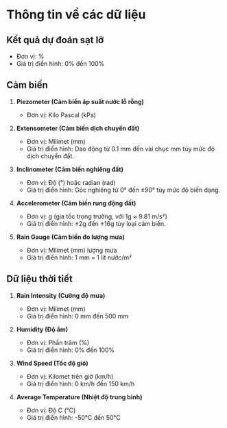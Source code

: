 # Thông tin về các dữ liệu

## Kết quả dự đoán sạt lỡ
- Đơn vị: %
- Giá trị điển hình: 0% đến 100%

## Cảm biến

1. **Piezometer (Cảm biến áp suất nước lỗ rỗng)**
   - Đơn vị: Kilo Pascal (kPa)


2. **Extensometer (Cảm biến dịch chuyển đất)**
   - Đơn vị: Milimet (mm)
   - Giá trị điển hình: Dao động từ 0.1 mm đến vài chục mm tùy mức độ dịch chuyển đất.

3. **Inclinometer (Cảm biến nghiêng đất)**
   - Đơn vị: Độ (°) hoặc radian (rad)
   - Giá trị điển hình: Góc nghiêng từ 0° đến ±90° tùy mức độ biến dạng.

4. **Accelerometer (Cảm biến rung động đất)**
   - Đơn vị: g (gia tốc trọng trường, với 1g ≈ 9.81 m/s²)
   - Giá trị điển hình: ±2g đến ±16g tùy loại cảm biến.

5. **Rain Gauge (Cảm biến đo lượng mưa)**
   - Đơn vị: Milimet (mm) lượng mưa
   - Giá trị điển hình: 1 mm = 1 lít nước/m²

## Dữ liệu thời tiết

1. **Rain Intensity (Cường độ mưa)**
   - Đơn vị: Milimet (mm)
   - Giá trị điển hình: 0 mm đến 500 mm

2. **Humidity (Độ ẩm)**
   - Đơn vị: Phần trăm (%)
   - Giá trị điển hình: 0% đến 100%

3. **Wind Speed (Tốc độ gió)**
   - Đơn vị: Kilomet trên giờ (km/h)
   - Giá trị điển hình: 0 km/h đến 150 km/h

4. **Average Temperature (Nhiệt độ trung bình)**
   - Đơn vị: Độ C (°C)
   - Giá trị điển hình: -50°C đến 50°C